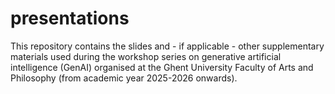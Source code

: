 # presentations

This repository contains the slides and - if applicable - other supplementary materials used during the workshop series on generative artificial intelligence (GenAI) organised at the Ghent University Faculty of Arts and Philosophy (from academic year 2025-2026 onwards).
